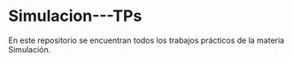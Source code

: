 # Simulacion---TPs
En este repositorio se encuentran todos los trabajos prácticos de la materia Simulación.
